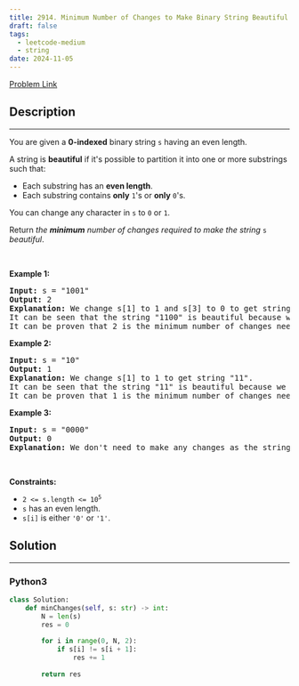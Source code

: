 ```yaml
---
title: 2914. Minimum Number of Changes to Make Binary String Beautiful
draft: false
tags: 
  - leetcode-medium
  - string
date: 2024-11-05
---
```


[Problem Link](https://leetcode.com/problems/minimum-number-of-changes-to-make-binary-string-beautiful/)

## Description

---
<p>You are given a <strong>0-indexed</strong> binary string <code>s</code> having an even length.</p>

<p>A string is <strong>beautiful</strong> if it&#39;s possible to partition it into one or more substrings such that:</p>

<ul>
	<li>Each substring has an <strong>even length</strong>.</li>
	<li>Each substring contains <strong>only</strong> <code>1</code>&#39;s or <strong>only</strong> <code>0</code>&#39;s.</li>
</ul>

<p>You can change any character in <code>s</code> to <code>0</code> or <code>1</code>.</p>

<p>Return <em>the <strong>minimum</strong> number of changes required to make the string </em><code>s</code> <em>beautiful</em>.</p>

<p>&nbsp;</p>
<p><strong class="example">Example 1:</strong></p>

<pre>
<strong>Input:</strong> s = &quot;1001&quot;
<strong>Output:</strong> 2
<strong>Explanation:</strong> We change s[1] to 1 and s[3] to 0 to get string &quot;1100&quot;.
It can be seen that the string &quot;1100&quot; is beautiful because we can partition it into &quot;11|00&quot;.
It can be proven that 2 is the minimum number of changes needed to make the string beautiful.
</pre>

<p><strong class="example">Example 2:</strong></p>

<pre>
<strong>Input:</strong> s = &quot;10&quot;
<strong>Output:</strong> 1
<strong>Explanation:</strong> We change s[1] to 1 to get string &quot;11&quot;.
It can be seen that the string &quot;11&quot; is beautiful because we can partition it into &quot;11&quot;.
It can be proven that 1 is the minimum number of changes needed to make the string beautiful.
</pre>

<p><strong class="example">Example 3:</strong></p>

<pre>
<strong>Input:</strong> s = &quot;0000&quot;
<strong>Output:</strong> 0
<strong>Explanation:</strong> We don&#39;t need to make any changes as the string &quot;0000&quot; is beautiful already.
</pre>

<p>&nbsp;</p>
<p><strong>Constraints:</strong></p>

<ul>
	<li><code>2 &lt;= s.length &lt;= 10<sup>5</sup></code></li>
	<li><code>s</code> has an even length.</li>
	<li><code>s[i]</code> is either <code>&#39;0&#39;</code> or <code>&#39;1&#39;</code>.</li>
</ul>


## Solution

---
### Python3
``` py title='minimum-number-of-changes-to-make-binary-string-beautiful'
class Solution:
    def minChanges(self, s: str) -> int:
        N = len(s)
        res = 0
        
        for i in range(0, N, 2):
            if s[i] != s[i + 1]:
                res += 1
        
        return res
```

